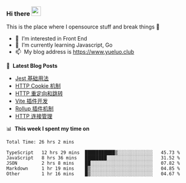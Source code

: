 ### Hi there <a href="https://www.yueluo.club/"><img src="https://media.giphy.com/media/hvRJCLFzcasrR4ia7z/giphy.gif" width="25px"></a>
This is the place where I opensource stuff and break things :rofl:

- 👀 &nbsp;I’m interested in Front End
- 🌱 &nbsp;I’m currently learning Javascript, Go
- 📫 &nbsp;My blog address is https://www.yueluo.club

📕 &nbsp;**Latest Blog Posts**

<!-- BLOG-POST-LIST:START -->
- [Jest 基础用法](https://www.yueluo.club/detail?articleId=6275b1f565e52c4388407b8e)
- [HTTP Cookie 机制](https://www.yueluo.club/detail?articleId=62727f6365e52c4388406c73)
- [HTTP 重定向和跳转](https://www.yueluo.club/detail?articleId=626f677365e52c4388405e25)
- [Vite 插件开发](https://www.yueluo.club/detail?articleId=626e8ffc65e52c4388405a30)
- [Rollup 插件机制](https://www.yueluo.club/detail?articleId=626b187965e52c4388404749)
- [HTTP 连接管理](https://www.yueluo.club/detail?articleId=626a944065e52c438840436f)
<!-- BLOG-POST-LIST:END -->

📊 &nbsp;**This week I spent my time on**

<!--START_SECTION:waka-->

```text
Total Time: 26 hrs 2 mins

TypeScript   12 hrs 29 mins  ███████████▒░░░░░░░░░░░░░   45.73 %
JavaScript   8 hrs 36 mins   ████████░░░░░░░░░░░░░░░░░   31.52 %
JSON         2 hrs 8 mins    ██░░░░░░░░░░░░░░░░░░░░░░░   07.82 %
Markdown     1 hr 19 mins    █▒░░░░░░░░░░░░░░░░░░░░░░░   04.85 %
Other        1 hr 16 mins    █▒░░░░░░░░░░░░░░░░░░░░░░░   04.67 %
```

<!--END_SECTION:waka-->